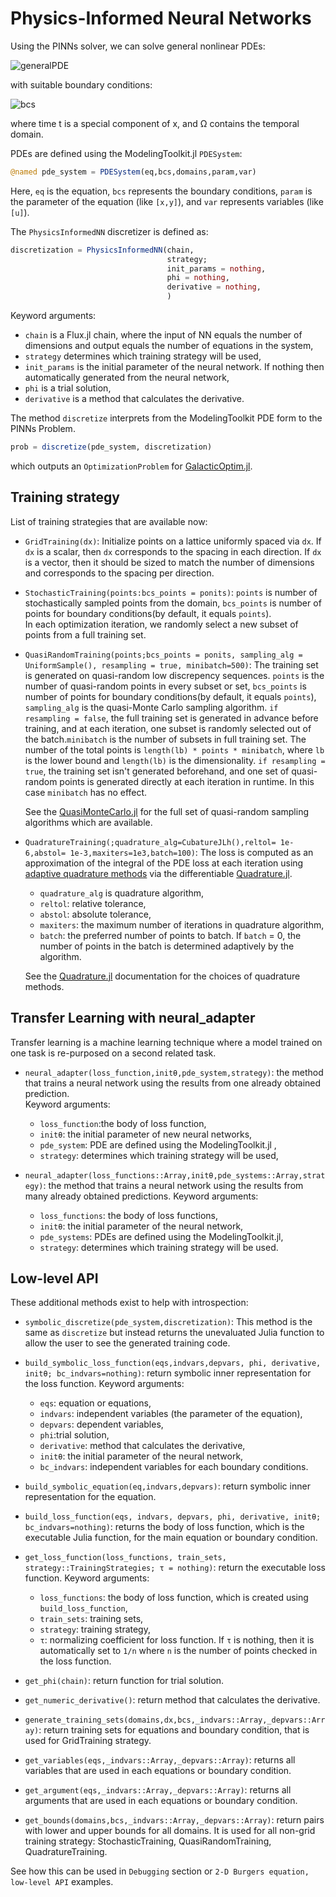 # Physics-Informed Neural Networks

Using the PINNs solver, we can solve general nonlinear PDEs:

![generalPDE](https://user-images.githubusercontent.com/12683885/86625781-5648c800-bfce-11ea-9d99-fbcb5c37fe0c.png)

 with suitable boundary conditions:

 ![bcs](https://user-images.githubusercontent.com/12683885/86625874-8001ef00-bfce-11ea-9417-1a216c7d90aa.png)

where time t is a special component of x, and Ω contains the temporal domain.

PDEs are defined using the ModelingToolkit.jl `PDESystem`:

```julia
@named pde_system = PDESystem(eq,bcs,domains,param,var)
```

Here, `eq` is the equation, `bcs` represents the boundary conditions, `param` is
the parameter of the equation (like `[x,y]`), and `var` represents variables (like `[u]`).

The `PhysicsInformedNN` discretizer is defined as:

```julia
discretization = PhysicsInformedNN(chain,
                                   strategy;
                                   init_params = nothing,
                                   phi = nothing,
                                   derivative = nothing,
                                   )
```

Keyword arguments:

- `chain` is a Flux.jl chain, where the input of NN equals the number of dimensions and output equals the number of equations in the system,
- `strategy` determines which training strategy will be used,
- `init_params` is the initial parameter of the neural network. If nothing then automatically generated from the neural network,
- `phi` is a trial solution,
- `derivative` is a method that calculates the derivative.

The method `discretize` interprets from the ModelingToolkit PDE form to the PINNs Problem.

```julia
prob = discretize(pde_system, discretization)
```

which outputs an `OptimizationProblem` for [GalacticOptim.jl](https://galacticoptim.sciml.ai/dev/).

## Training strategy

List of training strategies that are available now:

 - `GridTraining(dx)`: Initialize points on a lattice uniformly spaced via `dx`. If
   `dx` is a scalar, then `dx` corresponds to the spacing in each direction. If `dx`
   is a vector, then it should be sized to match the number of dimensions and corresponds
   to the spacing per direction.
 - `StochasticTraining(points:bcs_points = ponits)`: `points` is number of stochastically sampled points from the domain,
    `bcs_points` is number of points for boundary conditions(by default, it equals `points`).   
   In each optimization iteration, we randomly select a new subset of points from a full training set.
 - `QuasiRandomTraining(points;bcs_points = ponits, sampling_alg = UniformSample(), resampling = true, minibatch=500)`:
   The training set is generated on quasi-random low discrepency sequences.
   `points` is the number of quasi-random points in every subset or set, `bcs_points` is number of points for boundary conditions(by default, it equals `points`), `sampling_alg` is the quasi-Monte Carlo sampling algorithm. `if resampling = false`, the full training set is generated in advance before training, and at each iteration, one subset is randomly selected out of the batch.`minibatch` is the number of subsets in full training set.
   The number of the total points is `length(lb) * points * minibatch`, where `lb` is the lower bound and `length(lb)` is the dimensionality.
   `if resampling = true`, the training set isn't generated beforehand, and one set of quasi-random points is generated directly at each iteration in runtime. In this case `minibatch` has no effect.

   See the [QuasiMonteCarlo.jl](https://github.com/SciML/QuasiMonteCarlo.jl) for
   the full set of quasi-random sampling algorithms which are available.
- `QuadratureTraining(;quadrature_alg=CubatureJLh(),reltol= 1e-6,abstol= 1e-3,maxiters=1e3,batch=100)`:
  The loss is computed as an approximation of the integral of the PDE loss
  at each iteration using [adaptive quadrature methods](https://en.wikipedia.org/wiki/Adaptive_quadrature)
  via the differentiable [Quadrature.jl](https://github.com/SciML/Quadrature.jl).
  - `quadrature_alg` is quadrature algorithm,
  - `reltol`: relative tolerance,
  - `abstol`: absolute tolerance,
  - `maxiters`: the maximum number of iterations in quadrature algorithm,
  - `batch`: the preferred number of points to batch. If `batch` = 0, the number of points in the batch is determined adaptively by the algorithm.

  See the [Quadrature.jl](https://github.com/SciML/Quadrature.jl) documentation for the choices of quadrature methods.

##  Transfer Learning with neural_adapter
Transfer learning is a machine learning technique where a model trained on one task is re-purposed on a second related task.
- `neural_adapter(loss_function,initθ,pde_system,strategy)`: the method that trains a neural network using the results from one already obtained prediction.  
  Keyword arguments:
  - `loss_function`:the body of loss function,
  - `initθ`: the initial parameter of new neural networks,
  - `pde_system`: PDE are defined using the ModelingToolkit.jl ,
  - `strategy`: determines which training strategy will be used,

- `neural_adapter(loss_functions::Array,initθ,pde_systems::Array,strategy)`: the method that trains a neural network using the results from many already obtained predictions.
  Keyword arguments:
  - `loss_functions`: the body of loss functions,
  - `initθ`: the initial parameter of the neural network,
  - `pde_systems`: PDEs are defined using the ModelingToolkit.jl,
  - `strategy`: determines which training strategy will be used.

## Low-level API

These additional methods exist to help with introspection:

- `symbolic_discretize(pde_system,discretization)`: This method is the same as `discretize` but instead
  returns the unevaluated Julia function to allow the user to see the generated training code.

- `build_symbolic_loss_function(eqs,indvars,depvars, phi, derivative, initθ; bc_indvars=nothing)`: return symbolic inner representation for the loss function.
    Keyword arguments:
    - `eqs`: equation or equations,
    - `indvars`: independent variables (the parameter of the equation),
    - `depvars`: dependent variables,
    - `phi`:trial solution,
    - `derivative`: method that calculates the derivative,
    - `initθ`: the initial parameter of the neural network,
    - `bc_indvars`: independent variables for each boundary conditions.

- `build_symbolic_equation(eq,indvars,depvars)`: return symbolic inner representation for the equation.

- `build_loss_function(eqs, indvars, depvars, phi, derivative, initθ; bc_indvars=nothing)`: returns the body of loss function, which is the executable Julia function, for the main equation or boundary condition.

- `get_loss_function(loss_functions, train_sets, strategy::TrainingStrategies; τ = nothing)`: return the executable loss function.
   Keyword arguments:
    - `loss_functions`: the body of loss function, which is created using  `build_loss_function`,
    - `train_sets`: training sets,
    - `strategy`: training strategy,
    - `τ`: normalizing coefficient for loss function. If `τ` is nothing, then it is automatically set to `1/n` where `n` is the number of points checked in the loss function.

- `get_phi(chain)`: return function for trial solution.

- `get_numeric_derivative()`: return method that calculates the derivative.

- `generate_training_sets(domains,dx,bcs,_indvars::Array,_depvars::Array)`: return training sets for equations and boundary condition, that is used for GridTraining strategy.

- `get_variables(eqs,_indvars::Array,_depvars::Array)`: returns all variables that are used in each equations or boundary condition.

- `get_argument(eqs,_indvars::Array,_depvars::Array)`: returns all arguments that are used in each equations or boundary condition.

- `get_bounds(domains,bcs,_indvars::Array,_depvars::Array)`: return pairs with lower and upper bounds for all domains. It is used for all non-grid training strategy: StochasticTraining, QuasiRandomTraining, QuadratureTraining.

See how this can be used in `Debugging` section or `2-D Burgers equation, low-level API`  examples.
